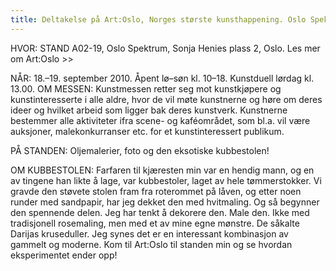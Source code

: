 ```yaml
---
title: Deltakelse på Art:Oslo, Norges største kunsthappening. Oslo Spektrum, 18-19 september 2010
---
```

HVOR: STAND A02-19, Oslo Spektrum, Sonja Henies plass 2, Oslo. Les mer om Art:Oslo >>

NÅR: 18.–19. september 2010. Åpent lø–søn kl. 10–18. Kunstduell lørdag kl. 13.00.
OM MESSEN: Kunstmessen retter seg mot kunstkjøpere og kunstinteresserte i alle aldre, hvor de vil møte kunstnerne og høre om deres ideer og hvilket arbeid som ligger bak deres kunstverk. Kunstnerne bestemmer alle aktiviteter ifra scene- og kaféområdet, som bl.a. vil være auksjoner, malekonkurranser etc. for et kunstinteressert publikum.

PÅ STANDEN: Oljemalerier, foto og den eksotiske kubbestolen!

OM KUBBESTOLEN: Farfaren til kjæresten min var en hendig mann, og en av tingene han likte å lage, var kubbestoler, laget av hele tømmerstokker. Vi gravde den støvete stolen fram fra roterommet på låven, og etter noen runder med sandpapir, har jeg dekket den med hvitmaling. Og så begynner den spennende delen. Jeg har tenkt å dekorere den. Male den. Ikke med tradisjonell rosemaling, men med et av mine egne mønstre. De såkalte Darijas kruseduller. Jeg synes det er en interessant kombinasjon av gammelt og moderne. Kom til Art:Oslo til standen min og se hvordan eksperimentet ender opp!
